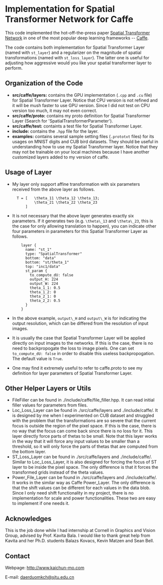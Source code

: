 # Implementation for Spatial Transformer Network for Caffe

This code implemented the hot-off-the-press paper [Spatial Transformer Network](http://arxiv.org/abs/1506.02025) in one of the most popular deep learning frameworks -- [Caffe](http://caffe.berkeleyvision.org/).

The code contains both implementation for Spatial Transformer Layer (named with `st_layer`) and a regularizer on the magnitude of spatial transformations (named with `st_loss_layer`). The latter one is useful for adjusting how aggressive would you like your spatial transformer layer to perform.

## Organization of the Code

* **src/caffe/layers:** contains the GPU implementation (`.cpp` and `.cu` file) for Spatial Transformer Layer. Notice that CPU version is not refined and it will be mush faster to use GPU version. Since I did not test on CPU version too much, it may not even correct.
* **src/caffe/proto:** contains my proto definition for Spatial Transformer Layer (Search for 'SpatialTransformerParameter').
* **src/caffe/test:** containts a test file for Spatial Transformer Layer.
* **include:** contains the `.hpp` file for the layer.
* **examples:** contains several sample setting files (`.prototxt` files) for its usages on MNIST digits and CUB bird datasets. They should be useful in understanding how to use my Spatial Transformer layer. Notice that they may not be trainable on your local machines because I have another customized layers added to my version of caffe.

## Usage of Layer

* My layer only support affine transformation with six parameters received from the above layer as follows.
	
        T = [	\theta_11 \theta_12 \theta_13;
				\theta_21 \theta_22 \theta_23
			]
	
* It is not necessary that the above layer generates exactly six parameters. If it generates two (e.g. `\theta\_13` and `\theta\_23`, this is the case for only allowing translation to happen), you can indicate other four parameters in parameters for this Spatial Transformer Layer as follows.
	
          layer {
            name: "st_1"
            type: "SpatialTransformer"
            bottom: "data"
            bottom: "st/theta_1"
            top: "inc1/data"
            st_param {
              to_compute_dU: false
              output_H: 224
              output_W: 224
              theta_1_1: 0.5
              theta_1_2: 0
              theta_2_1: 0
              theta_2_2: 0.5
            }
          }
	
* In the above example, `output\_H` and `output\_W` is for indicating the output resolution, which can be differed from the resolution of input images.
* It is usually the case that Spatial Transformer Layer will be applied directly on input images to the networks. If this is the case, there is no need to backpropogate the loss to image pixels. One can set `to_compute_dU: false` in order to disable this useless backpropogation. The default value is `True`.
* One may find it extremely useful to refer to caffe.proto to see my definition for layer parameters of Spatial Transformer Layer.

## Other Helper Layers or Utils

* FileFiller can be found in ./include/caffe/file\_filler.hpp. It can read initial filler values for parameters from files.
* Loc\_Loss\_Layer can be found in ./src/caffe/layers and ./include/caffe/. It is designed by me when I experimented on CUB dataset and struggled with the problem that the transformations are so severe that the current focus is outside the region of the pixel space. If this is the case, there is no way that the focus can come back since there is no loss for it. This layer directly force parts of thetas to be small. Note that this layer works in the way that it will force any input values to be smaller than a threshold, so it will only force the parts of thetas that are computed from the bottom layer.
* ST\_Loss\_Layer can be found in ./src/caffe/layers and ./include/caffe/. Similar to Loc\_Loss\_Layer, it is also designed for forcing the focus of ST layer to be inside the pixel space. The only difference is that it forces the transformed grids instead of the theta values. 
* Power\_File\_Layer can be found in ./src/caffe/layers and ./include/caffe/. It works in the similar way as Caffe Power\_Layer. The only difference is that the shift values can be different for each values in the data blob. Since I only need shift functionality in my project, there is no implementation for scale and power functionalities. These two are easy to implement if one needs it.

## Acknowledges

This is the job done while I had internship at Cornell in Graphics and Vision Group, advised by Prof. Kavita Bala. I would like to thank great help from Kavita and her Ph.D. students Balazs Kovacs, Kevin Matzen and Sean Bell. 

## Contact

Webpage: http://www.kaichun-mo.com 

E-mail: daerduomkch@sjtu.edu.cn
